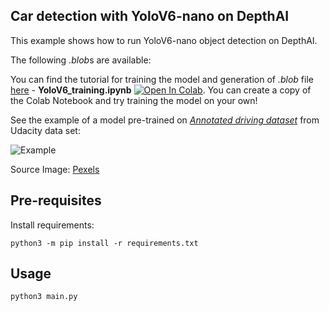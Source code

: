## Car detection with YoloV6-nano on DepthAI 

This example shows how to run YoloV6-nano object detection on DepthAI.

The following *.blob*s are available:

You can find the tutorial for training the model and generation of *.blob* file [here](https://github.com/luxonis/depthai-ml-training/tree/master/colab-notebooks) - **YoloV6_training.ipynb** [![Open In Colab](https://colab.research.google.com/assets/colab-badge.svg)](https://colab.research.google.com/github/luxonis/depthai-ml-training/blob/master/colab-notebooks/YoloV6_training.ipynb). You can create a copy of the Colab Notebook and try training the model on your own! 

See the example of a model pre-trained on [*Annotated driving dataset*](https://github.com/udacity/self-driving-car/tree/master/annotations) from Udacity data set:

![Example](https://user-images.githubusercontent.com/56075061/143061151-07157024-4189-420d-b603-2cb3ec926bf5.png)

Source Image: [Pexels](https://www.pexels.com/video/different-kinds-of-vehicles-on-the-freeway-2053100/)

## Pre-requisites

Install requirements:
```
python3 -m pip install -r requirements.txt
```

## Usage

```
python3 main.py
```